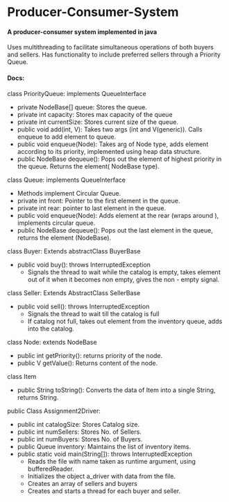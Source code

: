 # Producer-Consumer-System

#### A producer-consumer system implemented in java
Uses multithreading to facilitate simultaneous operations of both buyers and sellers. Has functionality to include preferred sellers through a Priority Queue.
#### Docs:


class PriorityQueue<V>: implements QueueInterface<V>
   - private NodeBase<V>[] queue: Stores the queue.
   - private int capacity: Stores max capacity of the queue
   - private int currentSize: Stores current size of the queue.
   - public void add(int, V): Takes two args (int and V(generic)). Calls enqueue to add element to queue.
   - public void enqueue(Node<V>): Takes arg of Node<V> type, adds element according to its priority, implemented using heap data structure.
   - public NodeBase<V> dequeue(): Pops out the element of highest priority in the queue. Returns the element( NodeBase<V> type).

class Queue<V>: implements QueueInterface<V>
   - Methods implement Circular Queue.
   - private int front: Pointer to the first element in the queue. 
   - private int rear: pointer to last element in the queue.
   - public void enqueue(Node<V>): Adds element at the rear (wraps around ), implements circular queue.
   - public NodeBase<V> dequeue(): Pops out the last element in the queue, returns the element (NodeBase<V>).

class Buyer<V>: Extends abstractClass BuyerBase<V>
   - public void buy(): throws InterruptedException
        - Signals the thread to wait while the catalog is empty, takes element out of it when it becomes non empty, gives the non - empty signal.

class Seller<V>: Extends AbstractClass SellerBase<V>
   - public void sell(): throws InterruptedException
      - Signals the thread to wait till the catalog is full
      - If catalog not full, takes out element from the inventory queue, adds into the catalog.

class Node<V>: extends NodeBase<V>
   - public int getPriority(): returns priority of the node.
   - public V getValue(): Returns content of the node.

class Item
   - public String toString(): Converts the data of Item into a single String, returns String.

public Class Assignment2Driver: 
   - public int catalogSize: Stores Catalog size.
   - public int numSellers: Stores No. of Sellers.
   - public int numBuyers: Stores No. of Buyers.
   - public Queue<Item> inventory: Maintains the list of inventory items.
   - public static void main(String[]): throws InterruptedException
      - Reads the file with name taken as runtime argument, using bufferedReader.
      - Initializes the object a_driver with data from the file.
      - Creates an array of sellers and buyers
      - Creates and starts a thread for each buyer and seller.   
